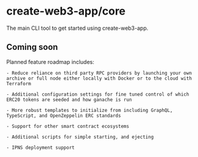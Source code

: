 # create-web3-app/core

The main CLI tool to get started using create-web3-app.

## Coming soon

Planned feature roadmap includes:

    - Reduce reliance on third party RPC providers by launching your own archive or full node either locally with Docker or to the cloud with Terraform

    - Additional configuration settings for fine tuned control of which ERC20 tokens are seeded and how ganache is run

    - More robust templates to initialize from including GraphQL, TypeScript, and OpenZeppelin ERC standards

    - Support for other smart contract ecosystems

    - Additional scripts for simple starting, and ejecting

    - IPNS deployment support
